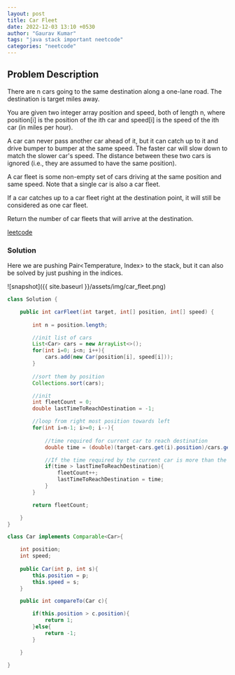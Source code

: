 ```yaml
---
layout: post
title: Car Fleet
date: 2022-12-03 13:10 +0530
author: "Gaurav Kumar"
tags: "java stack important neetcode"
categories: "neetcode"
---
```


## Problem Description

There are n cars going to the same destination along a one-lane road. The destination is target miles away.

You are given two integer array position and speed, both of length n, where position[i] is the position of the ith car and speed[i] is the speed of the ith car (in miles per hour).

A car can never pass another car ahead of it, but it can catch up to it and drive bumper to bumper at the same speed. The faster car will slow down to match the slower car's speed. The distance between these two cars is ignored (i.e., they are assumed to have the same position).

A car fleet is some non-empty set of cars driving at the same position and same speed. Note that a single car is also a car fleet.

If a car catches up to a car fleet right at the destination point, it will still be considered as one car fleet.

Return the number of car fleets that will arrive at the destination.

[leetcode](https://leetcode.com/problems/car-fleet/description/)

### Solution

Here we are pushing Pair<Temperature, Index> to the stack, but it can also be solved by just pushing in the indices.

![snapshot]({{ site.baseurl }}/assets/img/car_fleet.png)

```java
class Solution {

    public int carFleet(int target, int[] position, int[] speed) {
        
        int n = position.length;

        //init list of cars
        List<Car> cars = new ArrayList<>();
        for(int i=0; i<n; i++){
            cars.add(new Car(position[i], speed[i]));
        }
        
        //sort them by position
        Collections.sort(cars);

        //init 
        int fleetCount = 0;
        double lastTimeToReachDestination = -1;

        //loop from right most position towards left
        for(int i=n-1; i>=0; i--){
            
            //time required for current car to reach destination
            double time = (double)(target-cars.get(i).position)/cars.get(i).speed;

            //If the time required by the current car is more than the time taken by previous cars, this will start a new fleet
            if(time > lastTimeToReachDestination){
                fleetCount++;
                lastTimeToReachDestination = time;            
            }
        }

        return fleetCount;

    }
}

class Car implements Comparable<Car>{

    int position;
    int speed;
    
    public Car(int p, int s){
        this.position = p;
        this.speed = s;
    }

    public int compareTo(Car c){

        if(this.position > c.position){
            return 1;
        }else{
            return -1;
        }

    }

}
```
